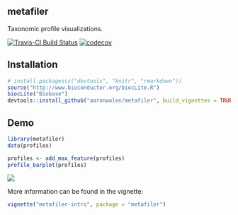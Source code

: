 
<!-- README.md is generated from README.Rmd. Please edit that file -->
metafiler
---------

Taxonomic profile visualizations.

[![Travis-CI Build Status](https://travis-ci.org/aaronwolen/metafiler.svg?branch=master)](https://travis-ci.org/aaronwolen/metafiler) [![codecov](https://codecov.io/gh/aaronwolen/metafiler/branch/master/graph/badge.svg)](https://codecov.io/gh/aaronwolen/metafiler)

Installation
------------

``` r
# install.packages(c("devtools", "knitr", "rmarkdown"))
source("http://www.bioconductor.org/biocLite.R")
biocLite("Biobase")
devtools::install_github("aaronwolen/metafiler", build_vignettes = TRUE)
```

Demo
----

``` r
library(metafiler)
data(profiles)
```

``` r
profiles <- add_max_feature(profiles)
profile_barplot(profiles)
```

![](http://i.imgur.com/ZOWT66X.png)

More information can be found in the vignette:

``` r
vignette("metafiler-intro", package = "metafiler")
```

